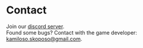 # Contact

Join our [discord server](https://discord.gg/e4ppBTRKhg).  
Found some bugs? Contact with the game developer: kamiloso.skoposo@gmail.com.